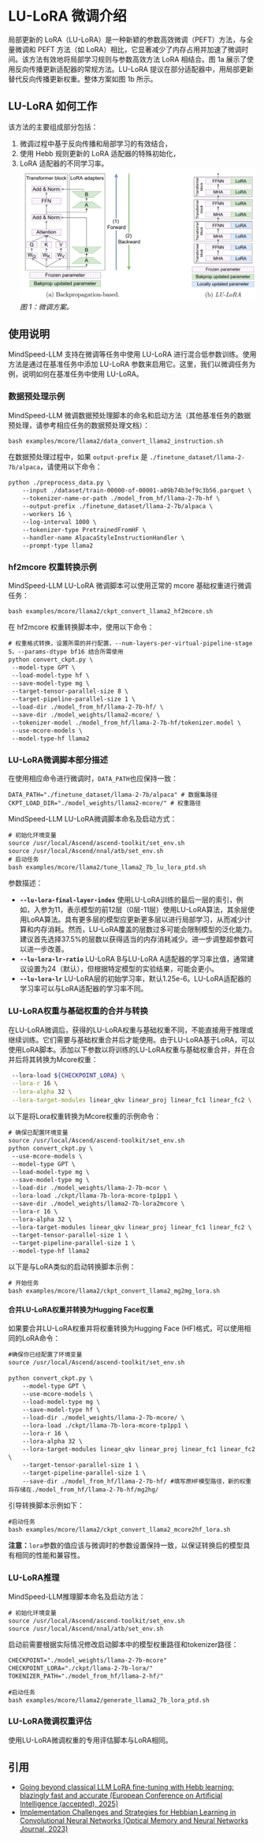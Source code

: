 # LU-LoRA 微调介绍
局部更新的 LoRA（LU-LoRA）是一种新颖的参数高效微调（PEFT）方法，与全量微调和 PEFT 方法（如 LoRA）相比，它显著减少了内存占用并加速了微调时间。该方法有效地将局部学习规则与参数高效方法 LoRA 相结合。图 1a 展示了使用反向传播更新适配器的常规方法。LU-LoRA 提议在部分适配器中，用局部更新替代反向传播更新权重。整体方案如图 1b 所示。
## LU-LoRA 如何工作
该方法的主要组成部分包括：
1. 微调过程中基于反向传播和局部学习的有效结合，
1. 使用 Hebb 规则更新的 LoRA 适配器的特殊初始化，
1. LoRA 适配器的不同学习率。
![alt text](../../../../sources/images/lu_lora_finetune/lu_lora_model.png)
*图 1：微调方案。*
## 使用说明
MindSpeed-LLM 支持在微调等任务中使用 LU-LoRA 进行混合低参数训练。使用方法是通过在基准任务中添加 LU-LoRA 参数来启用它。这里，我们以微调任务为例，说明如何在基准任务中使用 LU-LoRA。
### 数据预处理示例
MindSpeed-LLM 微调数据预处理脚本的命名和启动方法（其他基准任务的数据预处理，请参考相应任务的数据预处理文档）：
```shell
bash examples/mcore/llama2/data_convert_llama2_instruction.sh
```
在数据预处理过程中，如果 `output-prefix` 是 `./finetune_dataset/llama-2-7b/alpaca`，请使用以下命令：
```shell
python ./preprocess_data.py \
    --input ./dataset/train-00000-of-00001-a09b74b3ef9c3b56.parquet \
    --tokenizer-name-or-path ./model_from_hf/llama-2-7b-hf \
    --output-prefix ./finetune_dataset/llama-2-7b/alpaca \
    --workers 16 \
    --log-interval 1000 \
    --tokenizer-type PretrainedFromHF \
    --handler-name AlpacaStyleInstructionHandler \
    --prompt-type llama2
```
### hf2mcore 权重转换示例
MindSpeed-LLM LU-LoRA 微调脚本可以使用正常的 mcore 基础权重进行微调任务：
```shell
bash examples/mcore/llama2/ckpt_convert_llama2_hf2mcore.sh
```
在 hf2mcore 权重转换脚本中，使用以下命令：
```shell
# 权重格式转换，设置所需的并行配置，--num-layers-per-virtual-pipeline-stage 5，--params-dtype bf16 结合所需使用
python convert_ckpt.py \
 --model-type GPT \
 --load-model-type hf \
 --save-model-type mg \
 --target-tensor-parallel-size 8 \
 --target-pipeline-parallel-size 1 \
 --load-dir ./model_from_hf/llama-2-7b-hf/ \
 --save-dir ./model_weights/llama2-mcore/ \
 --tokenizer-model ./model_from_hf/llama-2-7b-hf/tokenizer.model \
 --use-mcore-models \
 --model-type-hf llama2
```

### LU-LoRA微调脚本部分描述
在使用相应命令进行微调时，`DATA_PATH`也应保持一致：
```shell
DATA_PATH="./finetune_dataset/llama-2-7b/alpaca" # 数据集路径
CKPT_LOAD_DIR="./model_weights/llama2-mcore/" # 权重路径
```
MindSpeed-LLM LU-LoRA微调脚本命名及启动方式：
```shell
# 初始化环境变量
source /usr/local/Ascend/ascend-toolkit/set_env.sh
source /usr/local/Ascend/nnal/atb/set_env.sh
# 启动任务
bash examples/mcore/llama2/tune_llama2_7b_lu_lora_ptd.sh
```
参数描述：
- **`--lu-lora-final-layer-index`** 
 使用LU-LoRA训练的最后一层的索引，例如，入参为11，表示模型的前12层（0层-11层）使用LU-LoRA算法，其余层使用LoRA算法。具有更多层的模型应更新更多层以进行局部学习，从而减少计算和内存消耗。然而，LU-LoRA覆盖的层数过多可能会限制模型的泛化能力。建议首先选择37.5%的层数以获得适当的内存消耗减少。进一步调整超参数可以进一步改善。
- **`--lu-lora-lr-ratio`** 
 LU-LoRA B与LU-LoRA A适配器的学习率比值，通常建议设置为24（默认），但根据特定模型的实验结果，可能会更小。
- **`--lu-lora-lr`** 
 LU-LoRA层的初始学习率，默认1.25e-6。LU-LoRA适配器的学习率可以与LoRA适配器的学习率不同。
### LU-LoRA权重与基础权重的合并与转换
在LU-LoRA微调后，获得的LU-LoRA权重与基础权重不同，不能直接用于推理或继续训练。它们需要与基础权重合并后才能使用。由于LU-LoRA基于LoRA，可以使用LoRA脚本。添加以下参数以将训练的LU-LoRA权重与基础权重合并，并在合并后将其转换为Mcore权重：
```bash
 --lora-load ${CHECKPOINT_LORA} \
 --lora-r 16 \
 --lora-alpha 32 \
 --lora-target-modules linear_qkv linear_proj linear_fc1 linear_fc2 \
```
以下是将Lora权重转换为Mcore权重的示例命令：
```shell
# 确保已配置环境变量
source /usr/local/Ascend/ascend-toolkit/set_env.sh
python convert_ckpt.py \
 --use-mcore-models \
 --model-type GPT \
 --load-model-type mg \
 --save-model-type mg \
 --load-dir ./model_weights/llama-2-7b-mcor \
 --lora-load ./ckpt/llama-7b-lora-mcore-tp1pp1 \
 --save-dir ./model_weights/llama2-7b-lora2mcore \
 --lora-r 16 \
 --lora-alpha 32 \
 --lora-target-modules linear_qkv linear_proj linear_fc1 linear_fc2 \
 --target-tensor-parallel-size 1 \
 --target-pipeline-parallel-size 1 \
 --model-type-hf llama2 
```
以下是与LoRA类似的启动转换脚本示例：

```shell
# 开始任务 
bash examples/mcore/llama2/ckpt_convert_llama2_mg2mg_lora.sh
```

#### 合并LU-LoRA权重并转换为Hugging Face权重

如果要合并LU-LoRA权重并将权重转换为Hugging Face (HF)格式，可以使用相同的LoRA命令：

```shell
#确保你已经配置了环境变量
source /usr/local/Ascend/ascend-toolkit/set_env.sh

python convert_ckpt.py \
    --model-type GPT \
    --use-mcore-models \
    --load-model-type mg \
    --save-model-type hf \
    --load-dir ./model_weights/llama-2-7b-mcore/ \
    --lora-load ./ckpt/llama-7b-lora-mcore-tp1pp1 \
    --lora-r 16 \
    --lora-alpha 32 \
    --lora-target-modules linear_qkv linear_proj linear_fc1 linear_fc2 \
    --target-tensor-parallel-size 1 \
    --target-pipeline-parallel-size 1 \
    --save-dir ./model_from_hf/llama-2-7b-hf/ #填写原HF模型路径，新的权重将存储在./model_from_hf/llama-2-7b-hf/mg2hg/
```

引导转换脚本示例如下：

```shell
#启动任务
bash examples/mcore/llama2/ckpt_convert_llama2_mcore2hf_lora.sh
```

**注意：**`lora`参数的值应该与微调时的参数设置保持一致，以保证转换后的模型具有相同的性能和兼容性。

### LU-LoRA推理

MindSpeed-LLM推理脚本命名及启动方法：

```shell
# 初始化环境变量
source /usr/local/Ascend/ascend-toolkit/set_env.sh
source /usr/local/Ascend/nnal/atb/set_env.sh
```

启动前需要根据实际情况修改启动脚本中的模型权重路径和tokenizer路径：

```shell
CHECKPOINT="./model_weights/llama-2-7b-mcore"
CHECKPOINT_LORA="./ckpt/llama-2-7b-lora/"
TOKENIZER_PATH="./model_from_hf/llama-2-hf/"

#启动任务
bash examples/mcore/llama2/generate_llama2_7b_lora_ptd.sh
```

### LU-LoRA微调权重评估

使用LU-LoRA微调权重的专用评估脚本与LoRA相同。

## 引用

- [Going beyond classical LLM LoRA fine-tuning with Hebb learning: blazingly fast and accurate (European Conference on Artificial Intelligence (accepted), 2025)](https://ecai2025.org/accepted-papers/)
- [Implementation Challenges and Strategies for Hebbian Learning in Convolutional Neural Networks (Optical Memory and Neural Networks Journal, 2023)](https://dl.acm.org/doi/abs/10.3103/S1060992X23060048)
